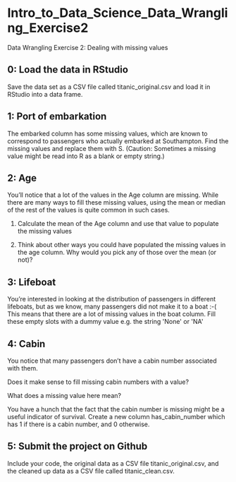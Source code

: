 # Intro_to_Data_Science_Data_Wrangling_Exercise2
Data Wrangling Exercise 2: Dealing with missing values

## 0: Load the data in RStudio

Save the data set as a CSV file called titanic_original.csv and load it in RStudio into a data frame.

## 1: Port of embarkation

The embarked column has some missing values, which are known to correspond to passengers who actually embarked at Southampton. Find the missing values and replace them with S. (Caution: Sometimes a missing value might be read into R as a blank or empty string.)

## 2: Age

You’ll notice that a lot of the values in the Age column are missing. While there are many ways to fill these missing values, using the mean or median of the rest of the values is quite common in such cases.

1. Calculate the mean of the Age column and use that value to populate the missing values

2. Think about other ways you could have populated the missing values in the age column. Why would you pick any of those over the mean (or not)?

## 3: Lifeboat

You’re interested in looking at the distribution of passengers in different lifeboats, but as we know, many passengers did not make it to a boat :-( This means that there are a lot of missing values in the boat column. Fill these empty slots with a dummy value e.g. the string 'None' or 'NA'

## 4: Cabin

You notice that many passengers don’t have a cabin number associated with them.

Does it make sense to fill missing cabin numbers with a value?

What does a missing value here mean?

You have a hunch that the fact that the cabin number is missing might be a useful indicator of survival. Create a new column has_cabin_number which has 1 if there is a cabin number, and 0 otherwise.

## 5: Submit the project on Github

Include your code, the original data as a CSV file titanic_original.csv, and the cleaned up data as a CSV file called titanic_clean.csv.
